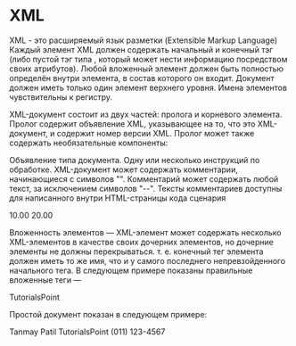 # XML

XML - это расширяемый язык разметки (Extensible Markup Language)
Каждый элемент XML должен содержать начальный и конечный тэг (либо пустой тэг типа <TAG />, который может нести информацию посредством своих атрибутов).
Любой вложенный элемент должен быть полностью определён внутри элемента, в состав которого он входит.
Документ должен иметь только один элемент верхнего уровня.
Имена элементов чувствительны к регистру.

XML-документ состоит из двух частей: пролога и корневого элемента. Пролог содержит объявление XML, указывающее на то, что это XML-документ, и содержит номер версии XML. Пролог может также содержать необязательные компоненты:

Объявление типа документа.
Одну или несколько инструкций по обработке.
XML-документ может содержать комментарии, начинающиеся с символов "<!--" и заканчивающиеся символами "-->". Комментарий может содержать любой текст, за исключением символов "--". Тексты комментариев доступны для написанного внутри HTML-страницы кода сценария

<?xml version="1.0"?>

<!-- Comment -->

<PRODUCTS>
     <PRODUCT>
          <TITLE> Product #1 </TITLE>
          <PRICE> 10.00 </PRICE>
     </PRODUCT>
     <PRODUCT>
          <TITLE> Product #2 </TITLE>
          <PRICE> 20.00 </PRICE>
     </PRODUCT>
</PRODUCTS>

Вложенность элементов — XML-элемент может содержать несколько XML-элементов в качестве своих дочерних элементов, но дочерние элементы не должны перекрываться. т. е. конечный тег элемента должен иметь то же имя, что и у самого последнего непревзойденного начального тега.
В следующем примере показаны правильные вложенные теги —

<?xml version = "1.0"?>
<contact-info>
   <company>TutorialsPoint</company>
<contact-info>

Простой документ показан в следующем примере:

<?xml version = "1.0"?>
<contact-info>
   <name>Tanmay Patil</name>
   <company>TutorialsPoint</company>
   <phone>(011) 123-4567</phone>
</contact-info>
